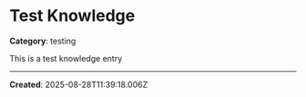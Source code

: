 # Test Knowledge

**Category**: testing

This is a test knowledge entry

---
**Created**: 2025-08-28T11:39:18.006Z
